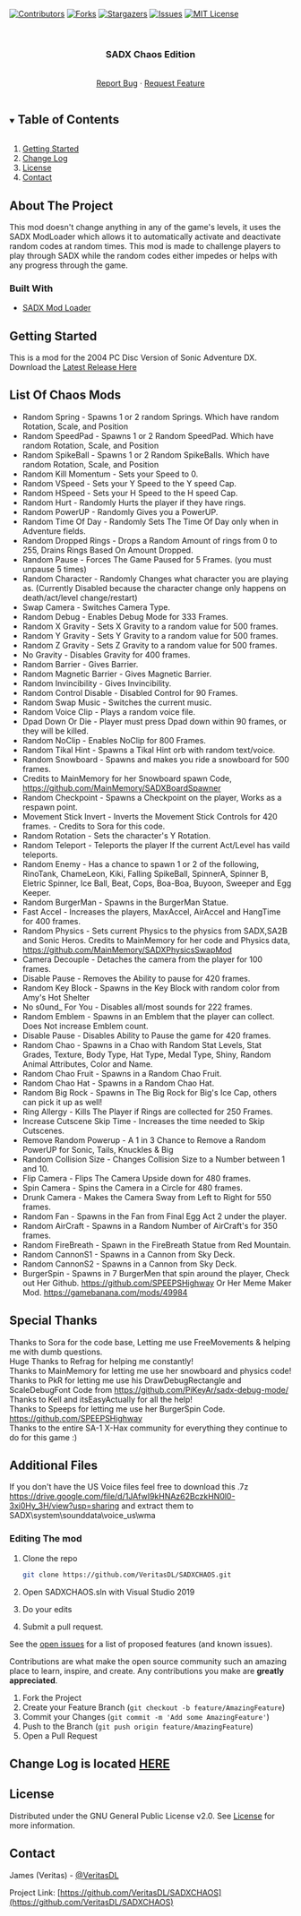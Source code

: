[![Contributors][contributors-shield]][contributors-url]
[![Forks][forks-shield]][forks-url]
[![Stargazers][stars-shield]][stars-url]
[![Issues][issues-shield]][issues-url]
[![MIT License][license-shield]][license-url]



<!-- PROJECT LOGO -->
<br />
<p align="center">
  <a href="https://github.com/VeritasDL/SADXCHAOS">
  </a>

  <h3 align="center">SADX Chaos Edition</h3>

  <p align="center">
    <br />
    <a href="https://github.com/VeritasDL/SADXCHAOS/issues">Report Bug</a>
    ·
    <a href="https://github.com/VeritasDL/SADXCHAOS/issues">Request Feature</a>
  </p>
</p>



<!-- TABLE OF CONTENTS -->
<details open="open">
  <summary><h2 style="display: inline-block">Table of Contents</h2></summary>
  <ol>
    <li>
      <a href="#getting-started">Getting Started</a>
    </li>
    <li><a href="#contact">Change Log</a></li>
    <li><a href="#license">License</a></li>
    <li><a href="#contact">Contact</a></li>
  </ol>
</details>



<!-- ABOUT THE PROJECT -->
## About The Project
This mod doesn't change anything in any of the game's levels, it uses the SADX ModLoader
which allows it to automatically activate and deactivate random codes at random times.
This mod is made to challenge players to play through SADX while the random codes either impedes or helps with any progress through the game.

### Built With

* [SADX Mod Loader](https://github.com/X-Hax/sadx-mod-loader)



<!-- GETTING STARTED -->
## Getting Started

This is a mod for the 2004 PC Disc Version of Sonic Adventure DX.   
Download the [Latest Release Here](https://github.com/VeritasDL/SADXCHAOS/releases)

## List Of Chaos Mods
- Random Spring - Spawns 1 or 2 random Springs. Which have random Rotation, Scale, and Position
- Random SpeedPad - Spawns 1 or 2 Random SpeedPad. Which have random Rotation, Scale, and Position
- Random SpikeBall - Spawns 1 or 2 Random SpikeBalls. Which have random Rotation, Scale, and Position
- Random Kill Momentum - Sets your Speed to 0.
- Random VSpeed - Sets your Y Speed to the Y speed Cap.
- Random HSpeed -  Sets your H Speed to the H speed Cap.
- Random Hurt -  Randomly Hurts the player if they have rings.
- Random PowerUP -  Randomly Gives you a PowerUP.
- Random Time Of Day -  Randomly Sets The Time Of Day only when in Adventure fields.
- Random Dropped Rings -  Drops a Random Amount of rings from 0 to 255, Drains Rings Based On Amount Dropped.
- Random Pause -  Forces The Game Paused for 5 Frames. (you must unpause 5 times)
- Random Character -  Randomly Changes what character you are playing as. (Currently Disabled because the character change only happens on death/act/level change/restart)
- Swap Camera -  Switches Camera Type.
- Random Debug -  Enables Debug Mode for 333 Frames.
- Random X Gravity -  Sets X Gravity to a random value for 500 frames.
- Random Y Gravity -  Sets Y Gravity to a random value for 500 frames.
- Random Z Gravity -  Sets Z Gravity to a random value for 500 frames.
- No Gravity - Disables Gravity for 400 frames.
- Random Barrier -  Gives Barrier.
- Random Magnetic Barrier -  Gives Magnetic Barrier.
- Random Invincibility -  Gives Invincibility.
- Random Control Disable -  Disabled Control for 90 Frames.
- Random Swap Music -  Switches the current music.
- Random Voice Clip -  Plays a random voice file.
- Dpad Down Or Die -  Player must press Dpad down within 90 frames, or they will be killed.
- Random NoClip -  Enables NoClip for 800 Frames.
- Random Tikal Hint -  Spawns a Tikal Hint orb with random text/voice.
- Random Snowboard - Spawns and makes you ride a snowboard for 500 frames.
- Credits to MainMemory for her Snowboard spawn Code, https://github.com/MainMemory/SADXBoardSpawner
- Random Checkpoint - Spawns a Checkpoint on the player, Works as a respawn point.
- Movement Stick Invert - Inverts the Movement Stick Controls for 420 frames. - Credits to Sora for this code.
- Random Rotation - Sets the character's Y Rotation.
- Random Teleport - Teleports the player If the current Act/Level has vaild teleports.
- Random Enemy - Has a chance to spawn 1 or 2 of the following,   
RinoTank, ChameLeon, Kiki, Falling SpikeBall, SpinnerA, Spinner B, Eletric Spinner, Ice Ball, Beat, Cops, Boa-Boa, Buyoon, Sweeper and Egg Keeper.
- Random BurgerMan - Spawns in the BurgerMan Statue.
- Fast Accel - Increases the players, MaxAccel, AirAccel and HangTime for 400 frames.
- Random Physics - Sets current Physics to the physics from SADX,SA2B and Sonic Heros. Credits to MainMemory for her code and Physics data, https://github.com/MainMemory/SADXPhysicsSwapMod
- Camera Decouple - Detaches the camera from the player for 100 frames.
- Disable Pause - Removes the Ability to pause for 420 frames.
- Random Key Block - Spawns in the Key Block with random color from Amy's Hot Shelter
- No s0und_ For You - Disables all/most sounds for 222 frames.
- Random Emblem - Spawns in an Emblem that the player can collect. Does Not increase Emblem count.
- Disable Pause - Disables Ability to Pause the game for 420 frames.
- Random Chao - Spawns in a Chao with Random Stat Levels, Stat Grades, Texture, Body Type, Hat Type, Medal Type, Shiny, Random Animal Attributes, Color and Name.
- Random Chao Fruit - Spawns in a Random Chao Fruit.
- Random Chao Hat - Spawns in a Random Chao Hat.
- Random Big Rock - Spawns in The Big Rock for Big's Ice Cap, others can pick it up as well! 
- Ring Allergy - Kills The Player if Rings are collected for 250 Frames.
- Increase Cutscene Skip Time - Increases the time needed to Skip Cutscenes.
- Remove Random Powerup - A 1 in 3 Chance to Remove a Random PowerUP for Sonic, Tails, Knuckles & Big
- Random Collision Size - Changes Collision Size to a Number between 1 and 10.
- Flip Camera - Flips The Camera Upside down for 480 frames.
- Spin Camera - Spins the Camera in a Circle for 480 frames.
- Drunk Camera - Makes the Camera Sway from Left to Right for 550 frames.
- Random Fan - Spawns in the Fan from Final Egg Act 2 under the player.
- Random AirCraft - Spawns in a Random Number of AirCraft's for 350 frames.
- Random FireBreath - Spawn in the FireBreath Statue from Red Mountain.
- Random CannonS1 - Spawns in a Cannon from Sky Deck.
- Random CannonS2 - Spawns in a Cannon from Sky Deck.
- BurgerSpin - Spawns in 7 BurgerMen that spin around the player, Check out Her Github. https://github.com/SPEEPSHighway Or Her Meme Maker Mod. https://gamebanana.com/mods/49984
## Special Thanks
Thanks to Sora for the code base, Letting me use FreeMovements & helping me with dumb questions.  
Huge Thanks to Refrag for helping me constantly!  
Thanks to MainMemory for letting me use her snowboard and physics code!  
Thanks to PkR for letting me use his DrawDebugRectangle and ScaleDebugFont Code from https://github.com/PiKeyAr/sadx-debug-mode/  
Thanks to Kell and itsEasyActually for all the help!  
Thanks to Speeps for letting me use her BurgerSpin Code. https://github.com/SPEEPSHighway  
Thanks to the entire SA-1 X-Hax community for everything they continue to do for this game :)  

## Additional Files
If you don't have the US Voice files feel free to download this .7z   
https://drive.google.com/file/d/1JAfwI9kHNAz62BczkHN0l0-3xi0Hy_3H/view?usp=sharing
and extract them to SADX\system\sounddata\voice_us\wma

### Editing The mod

1. Clone the repo
   ```sh
   git clone https://github.com/VeritasDL/SADXCHAOS.git
   ```
   
2. Open SADXCHAOS.sln with Visual Studio 2019
3. Do your edits
4. Submit a pull request.

See the [open issues](https://github.com/VeritasDL/SADXCHAOS/issues) for a list of proposed features (and known issues).

Contributions are what make the open source community such an amazing place to learn, inspire, and create. Any contributions you make are **greatly appreciated**.

1. Fork the Project
2. Create your Feature Branch (`git checkout -b feature/AmazingFeature`)
3. Commit your Changes (`git commit -m 'Add some AmazingFeature'`)
4. Push to the Branch (`git push origin feature/AmazingFeature`)
5. Open a Pull Request



<!-- LICENSE -->
## Change Log is located [HERE](https://github.com/VeritasDL/SADXCHAOS/blob/main/SADXCHAOS/Change.Log)


<!-- LICENSE -->
## License

Distributed under the GNU General Public License v2.0. See [License](https://github.com/VeritasDL/SADXCHAOS/blob/main/LICENSE) for more information.



<!-- CONTACT -->
## Contact

James (Veritas) - [@VeritasDL](https://twitter.com/veritasdl)

Project Link: [https://github.com/VeritasDL/SADXCHAOS](https://github.com/VeritasDL/SADXCHAOS)




<!-- MARKDOWN LINKS & IMAGES -->
<!-- https://www.markdownguide.org/basic-syntax/#reference-style-links -->
[contributors-shield]: https://img.shields.io/github/contributors/VeritasDL/SADXCHAOS.svg?style=for-the-badge
[contributors-url]: https://github.com/VeritasDL/SADX-Trainer/graphs/contributors
[forks-shield]: https://img.shields.io/github/forks/VeritasDL/SADXCHAOS.svg?style=for-the-badge
[forks-url]: https://github.com/VeritasDL/SADXCHAOS/network/members
[stars-shield]: https://img.shields.io/github/stars/VeritasDL/SADXCHAOS.svg?style=for-the-badge
[stars-url]: https://github.com/VeritasDL/SADXCHAOS/stargazers
[issues-shield]: https://img.shields.io/github/issues/VeritasDL/SADXCHAOS.svg?style=for-the-badge
[issues-url]: https://github.com/VeritasDL/SADXCHAOS/issues
[license-shield]: https://img.shields.io/github/license/VeritasDL/SADXCHAOS.svg?style=for-the-badge
[license-url]: https://github.com/VeritasDL/SADXCHAOS/blob/main/LICENSE

